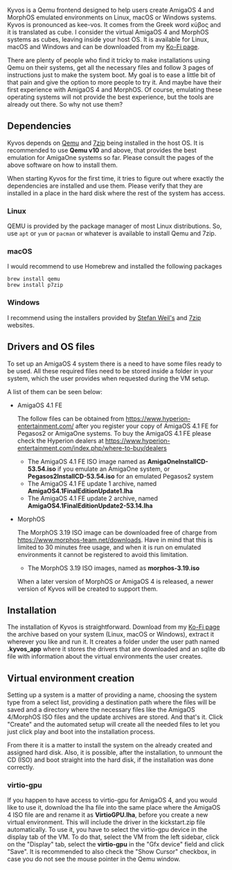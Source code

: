 Kyvos is a Qemu frontend designed to help users create AmigaOS 4 and MorphOS emulated environments on Linux, macOS or Windows systems. Kyvos is pronounced as kee-vos. It comes from the Greek word κύβος and it is translated as cube. I consider the virtual AmigaOS 4 and MorphOS systems as cubes, leaving inside your host OS. It is available for Linux, macOS and Windows and can be downloaded from my [Ko-Fi page](https://ko-fi.com/walkero).

There are plenty of people who find it tricky to make installations using Qemu on their systems, get all the necessary files and follow 3 pages of instructions just to make the system boot. My goal is to ease a little bit of that pain and give the option to more people to try it. And maybe have their first experience with AmigaOS 4 and MorphOS. Of course, emulating these operating systems will not provide the best experience, but the tools are already out there. So why not use them?

## Dependencies

Kyvos depends on [Qemu](https://www.qemu.org/) and [7zip](https://www.7-zip.org/) being installed in the host OS. It is recommended to use **Qemu v10** and above, that provides the best emulation for AmigaOne systems so far. Please consult the pages of the above software on how to install them.

When starting Kyvos for the first time, it tries to figure out where exactly the dependencies are installed and use them. Please verify that they are installed in a place in the hard disk where the rest of the system has access.

### Linux

QEMU is provided by the package manager of most Linux distributions. So, use `apt` or `yum` or `pacman` or whatever is available to install Qemu and 7zip.

### macOS

I would recommend to use Homebrew and installed the following packages

```
brew install qemu
brew install p7zip
```

### Windows

I recommend using the installers provided by [Stefan Weil's](https://qemu.weilnetz.de/w64/) and [7zip](https://www.7-zip.org/) websites.

## Drivers and OS files

To set up an AmigaOS 4 system there is a need to have some files ready to be used. All these required files need to be stored inside a folder in your system, which the user provides when requested during the VM setup.

A list of them can be seen below:

- AmigaOS 4.1 FE
  
  The follow files can be obtained from https://www.hyperion-entertainment.com/ after you register your copy of AmigaOS 4.1 FE for Pegasos2 or AmigaOne systems. To buy the AmigaOS 4.1 FE please check the Hyperion dealers at https://www.hyperion-entertainment.com/index.php/where-to-buy/dealers
  - The AmigaOS 4.1 FE ISO image named as **AmigaOneInstallCD-53.54.iso** if you emulate an AmigaOne system, or **Pegasos2InstallCD-53.54.iso** for an emulated Pegasos2 system
  - The AmigaOS 4.1 FE update 1 archive, named **AmigaOS4.1FinalEditionUpdate1.lha**
  - The AmigaOS 4.1 FE update 2 archive, named **AmigaOS4.1FinalEditionUpdate2-53.14.lha**
- MorphOS

  The MorphOS 3.19 ISO image can be downloaded free of charge from https://www.morphos-team.net/downloads. Have in mind that this is limited to 30 minutes free usage, and when it is run on emulated environments it cannot be registered to avoid this limitation. 
  - The MorphOS 3.19 ISO images, named as **morphos-3.19.iso**
 
  When a later version of MorphOS or AmigaOS 4 is released, a newer version of Kyvos will be created to support them.
 
## Installation

The installation of Kyvos is straightforward. Download from my [Ko-Fi page](https://ko-fi.com/walkero) the archive based on your system (Linux, macOS or Windows), extract it wherever you like and run it. It creates a folder under the user path named **.kyvos_app** where it stores the drivers that are downloaded and an sqlite db file with information about the virtual environments the user creates.

## Virtual environment creation

Setting up a system is a matter of providing a name, choosing the system type from a select list, providing a destination path where the files will be saved and a directory where the necessary files like the AmigaOS 4/MorphOS ISO files and the update archives are stored. And that's it. Click "Create" and the automated setup will create all the needed files to let you just click play and boot into the installation process.

From there it is a matter to install the system on the already created and assigned hard disk. Also, it is possible, after the installation, to unmount the CD (ISO) and boot straight into the hard disk, if the installation was done correctly.

### virtio-gpu

If you happen to have access to virtio-gpu for AmigaOS 4, and you would like to use it, download the lha file into the same place where the AmigaOS 4 ISO file are and rename it as **VirtioGPU.lha**, before you create a new virtual environment. This will include the driver in the kickstart.zip file automatically. To use it, you have to select the virtio-gpu device in the display tab of the VM. To do that, select the VM from the left sidebar, click on the "Display" tab, select the **virtio-gpu** in the "Gfx device" field and click "Save". It is recommended to also check the "Show Cursor" checkbox, in case you do not see the mouse pointer in the Qemu window.
